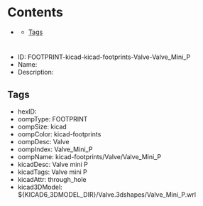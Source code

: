 



Contents
========

* [](#)
	* [Tags](#tags)

# 

- ID: FOOTPRINT-kicad-kicad-footprints-Valve-Valve_Mini_P
- Name: 
- Description: 

## Tags

- hexID: 
- oompType: FOOTPRINT
- oompSize: kicad
- oompColor: kicad-footprints
- oompDesc: Valve
- oompIndex: Valve_Mini_P
- oompName: kicad-footprints/Valve/Valve_Mini_P
- kicadDesc: Valve mini P
- kicadTags: Valve mini P
- kicadAttr: through_hole
- kicad3DModel: ${KICAD6_3DMODEL_DIR}/Valve.3dshapes/Valve_Mini_P.wrl
